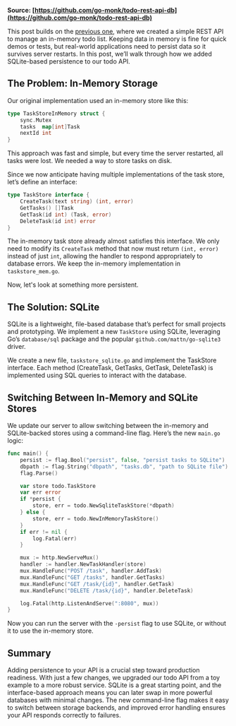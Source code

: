 **Source: [https://github.com/go-monk/todo-rest-api-db](https://github.com/go-monk/todo-rest-api-db)**

This post builds on the [previous one](https://github.com/go-monk/todo-rest-api), where we created a simple REST API to manage an in-memory todo list. Keeping data in memory is fine for quick demos or tests, but real-world applications need to persist data so it survives server restarts. In this post, we’ll walk through how we added SQLite-based persistence to our todo API.

## The Problem: In-Memory Storage

Our original implementation used an in-memory store like this:

```go
type TaskStoreInMemory struct {
    sync.Mutex
    tasks  map[int]Task
    nextId int
}
```

This approach was fast and simple, but every time the server restarted, all tasks were lost. We needed a way to store tasks on disk.

Since we now anticipate having multiple implementations of the task store, let’s define an interface:

```go
type TaskStore interface {
    CreateTask(text string) (int, error)
    GetTasks() []Task
    GetTask(id int) (Task, error)
    DeleteTask(id int) error
}
```

The in-memory task store already almost satisfies this interface. We only need to modify its `CreateTask` method that now must return `(int, error)` instead of just `int`, allowing the handler to respond appropriately to database errors. We keep the in-memory implementation in `taskstore_mem.go`.

Now, let's look at something more persistent.

## The Solution: SQLite

SQLite is a lightweight, file-based database that’s perfect for small projects and prototyping. We implement a new `TaskStore` using SQLite, leveraging Go’s `database/sql` package and the popular `github.com/mattn/go-sqlite3` driver.

We create a new file, `taskstore_sqlite.go` and implement the TaskStore interface. Each method (CreateTask, GetTasks, GetTask, DeleteTask) is implemented using SQL queries to interact with the database.

## Switching Between In-Memory and SQLite Stores

We update our server to allow switching between the in-memory and SQLite-backed stores using a command-line flag. Here’s the new `main.go` logic:

```go
func main() {
    persist := flag.Bool("persist", false, "persist tasks to SQLite")
    dbpath := flag.String("dbpath", "tasks.db", "path to SQLite file")
    flag.Parse()

    var store todo.TaskStore
    var err error
    if *persist {
        store, err = todo.NewSqliteTaskStore(*dbpath)
    } else {
        store, err = todo.NewInMemoryTaskStore()
    }
    if err != nil {
        log.Fatal(err)
    }

    mux := http.NewServeMux()
    handler := handler.NewTaskHandler(store)
    mux.HandleFunc("POST /task", handler.AddTask)
    mux.HandleFunc("GET /tasks", handler.GetTasks)
    mux.HandleFunc("GET /task/{id}", handler.GetTask)
    mux.HandleFunc("DELETE /task/{id}", handler.DeleteTask)

    log.Fatal(http.ListenAndServe(":8080", mux))
}
```

Now you can run the server with the `-persist` flag to use SQLite, or without it to use the in-memory store.


## Summary

Adding persistence to your API is a crucial step toward production readiness. With just a few changes, we upgraded our todo API from a toy example to a more robust service. SQLite is a great starting point, and the interface-based approach means you can later swap in more powerful databases with minimal changes. The new command-line flag makes it easy to switch between storage backends, and improved error handling ensures your API responds correctly to failures.